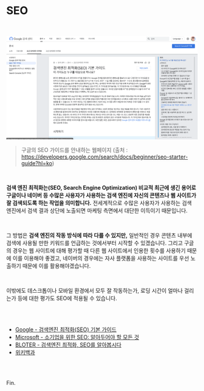 # SEO

<br>

![image-20210801180320015](hogeun.assets/image-20210801180320015.png)

> 구글의 SEO 가이드를 안내하는 웹페이지 (출처 : https://developers.google.com/search/docs/beginner/seo-starter-guide?hl=ko)

<br>

**검색 엔진 최적화는(SEO, Search Engine Optimization) 비교적 최근에 생긴 용어로 구글이나 네이버 등 수많은 사용자가 사용하는 검색 엔진에 자신의 콘텐츠나 웹 사이트가 잘 검색되도록 하는 작업을 의미합니다.** 전세계적으로 수많은 사용자가 사용하는 검색 엔진에서 검색 결과 상단에 노출되면 마케팅 측면에서 대단한 이득이기 때문입니다.

<br>

그 방법은 **검색 엔진의 작동 방식에 따라 다를 수 있지만,** 일반적인 경우 콘텐츠 내부에 검색에 사용될 만한 키워드를 언급하는 것에서부터 시작할 수 있겠습니다. 그리고 구글의 경우는 웹 사이트에 대해 평가할 때 다른 웹 사이트에서 인용한 횟수를 사용하기 때문에 이를 이용해야 좋겠고, 네이버의 경우에는 자사 플랫폼을 사용하는 사이트를 우선 노출하기 때문에 이를 활용해야겠습니다.

<br>

이밖에도 데스크톱이나 모바일 환경에서 모두 잘 작동하는가, 로딩 시간이 얼마나 걸리는가 등에 대한 평가도 SEO에 적용될 수 있습니다.

<br><br>

* [Google - 검색엔진 최적화(SEO) 기본 가이드](https://developers.google.com/search/docs/beginner/seo-starter-guide?hl=ko)
* [Microsoft - 소기업을 위한 SEO: 알아두어야 할 모든 것](https://www.microsoft.com/ko-kr/microsoft-365/business-insights-ideas/resources/seo-for-small-businesses-everything-you-need-to-know)
* [BLOTER - 검색엔진 최적화, SEO를 알아봅시다](https://www.bloter.net/newsView/blt201805130001)
* [위키백과](https://ko.wikipedia.org/wiki/%EA%B2%80%EC%83%89_%EC%97%94%EC%A7%84_%EC%B5%9C%EC%A0%81%ED%99%94)

<br><br>

Fin.


